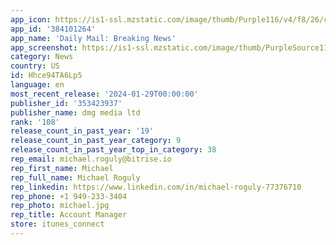 ```yaml
---
app_icon: https://is1-ssl.mzstatic.com/image/thumb/Purple116/v4/f8/26/c7/f826c757-ef5d-75a5-cd37-9aef810df3fb/AppIcon-0-0-1x_U007emarketing-0-7-0-85-220.jpeg/1024x1024bb.png
app_id: '384101264'
app_name: 'Daily Mail: Breaking News'
app_screenshot: https://is1-ssl.mzstatic.com/image/thumb/PurpleSource116/v4/2c/7e/ac/2c7eac91-d091-f47b-db92-918909f1cbf9/09dfc509-4269-40fa-b78f-66888061826b_US_News_6.5.png/1284x2778bb.png
category: News
country: US
id: Hhce94TA6Lp5
language: en
most_recent_release: '2024-01-29T00:00:00'
publisher_id: '353423937'
publisher_name: dmg media ltd
rank: '108'
release_count_in_past_year: '19'
release_count_in_past_year_category: 9
release_count_in_past_year_top_in_category: 38
rep_email: michael.roguly@bitrise.io
rep_first_name: Michael
rep_full_name: Michael Roguly
rep_linkedin: https://www.linkedin.com/in/michael-roguly-77376710
rep_phone: +1 949-233-3404
rep_photo: michael.jpg
rep_title: Account Manager
store: itunes_connect
---
```

